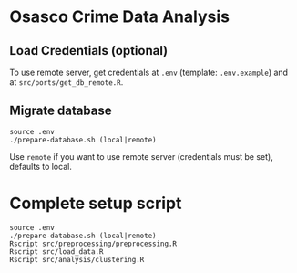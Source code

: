 # Osasco Crime Data Analysis

## Load Credentials (optional)

To use remote server, get credentials at `.env` (template: `.env.example`) and at `src/ports/get_db_remote.R`.

## Migrate database

```
source .env
./prepare-database.sh (local|remote)
```

Use `remote` if you want to use remote server (credentials must be set), defaults to local.

# Complete setup script
```
source .env
./prepare-database.sh (local|remote)
Rscript src/preprocessing/preprocessing.R
Rscript src/load_data.R
Rscript src/analysis/clustering.R
```

